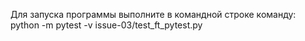 Для запуска программы выполните в командной строке команду:
python -m pytest -v issue-03/test_ft_pytest.py
